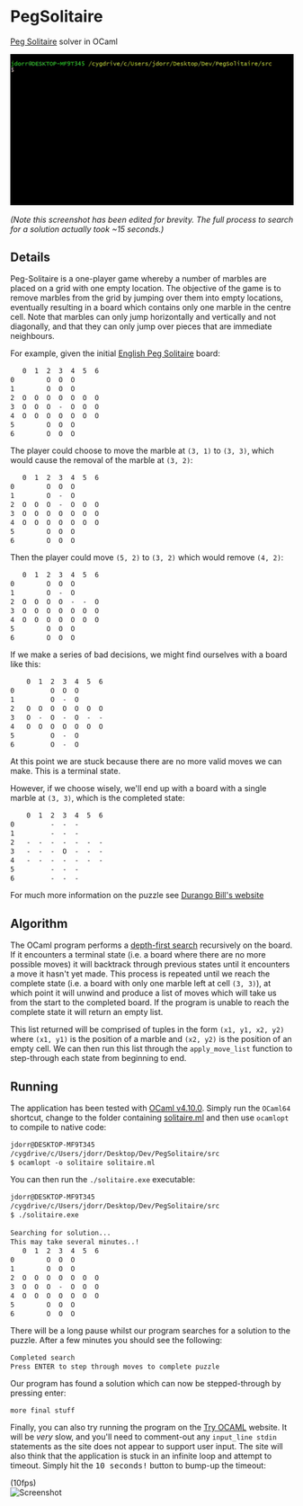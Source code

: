 # PegSolitaire

[Peg Solitaire](https://en.wikipedia.org/wiki/Peg_solitaire) solver in OCaml

![Screenshot](https://github.com/James-P-D/PegSolitaire/blob/master/screenshot.gif)

*(Note this screenshot has been edited for brevity. The full process to search for a solution actually took ~15 seconds.)*

## Details

Peg-Solitaire is a one-player game whereby a number of marbles are placed on a grid with one empty location. The objective of the game is to remove marbles from the grid by jumping over them into empty locations, eventually resulting in a board which contains only one marble in the centre cell. Note that marbles can only jump horizontally and vertically and not diagonally, and that they can only jump over pieces that are immediate neighbours.

For example, given the initial [English Peg Solitaire](https://en.wikipedia.org/wiki/Peg_solitaire#Board) board:

```
   0  1  2  3  4  5  6 
0        O  O  O       
1        O  O  O       
2  O  O  O  O  O  O  O 
3  O  O  O  -  O  O  O 
4  O  O  O  O  O  O  O 
5        O  O  O       
6        O  O  O       
```

The player could choose to move the marble at `(3, 1)` to `(3, 3)`, which would cause the removal of the marble at `(3, 2)`:

```
   0  1  2  3  4  5  6 
0        O  O  O       
1        O  -  O       
2  O  O  O  -  O  O  O 
3  O  O  O  O  O  O  O 
4  O  O  O  O  O  O  O 
5        O  O  O       
6        O  O  O       
```

Then the player could move `(5, 2)` to `(3, 2)` which would remove `(4, 2)`:

```
   0  1  2  3  4  5  6 
0        O  O  O       
1        O  -  O       
2  O  O  O  O  -  -  O 
3  O  O  O  O  O  O  O 
4  O  O  O  O  O  O  O 
5        O  O  O       
6        O  O  O       
```

If we make a series of bad decisions, we might find ourselves with a board like this:

```
    0  1  2  3  4  5  6 
0         O  O  O
1         O  -  O
2   O  O  O  O  O  O  O
3   O  -  O  -  O  -  -
4   O  O  O  O  O  O  O
5         O  -  O
6         O  -  O
```

At this point we are stuck because there are no more valid moves we can make. This is a terminal state.

However, if we choose wisely, we'll end up with a board with a single marble at `(3, 3)`, which is the completed state:

```
    0  1  2  3  4  5  6 
0         -  -  -
1         -  -  -
2   -  -  -  -  -  -  -
3   -  -  -  O  -  -  -
4   -  -  -  -  -  -  -
5         -  -  -
6         -  -  -
```

For much more information on the puzzle see [Durango Bill's website](http://www.durangobill.com/Peg33.html#:~:text=The%204%20possible%20legal%20moves,center%20hole%2C%20the%20player%20wins.)

## Algorithm

The OCaml program performs a [depth-first search](https://en.wikipedia.org/wiki/Depth-first_search) recursively on the board. If it encounters a terminal state (i.e. a board where there are no more possible moves) it will backtrack through previous states until it encounters a move it hasn't yet made. This process is repeated until we reach the complete state (i.e. a board with only one marble left at cell `(3, 3)`), at which point it will unwind and produce a list of moves which will take us from the start to the completed board. If the program is unable to reach the complete state it will return an empty list.

This list returned will be comprised of tuples in the form `(x1, y1, x2, y2)` where `(x1, y1)` is the position of a marble and `(x2, y2)` is the position of an empty cell. We can then run this list through the `apply_move_list` function to step-through each state from beginning to end.

## Running

The application has been tested with [OCaml v4.10.0](https://ocaml.org/docs/install.html). Simply run the `OCaml64` shortcut, change to the folder containing [solitaire.ml](https://github.com/James-P-D/PegSolitaire/blob/master/src/solitaire.ml) and then use `ocamlopt` to compile to native code:

```
jdorr@DESKTOP-MF9T345 /cygdrive/c/Users/jdorr/Desktop/Dev/PegSolitaire/src
$ ocamlopt -o solitaire solitaire.ml
```

You can then run the `./solitaire.exe` executable:

```
jdorr@DESKTOP-MF9T345 /cygdrive/c/Users/jdorr/Desktop/Dev/PegSolitaire/src
$ ./solitaire.exe

Searching for solution...
This may take several minutes..!
   0  1  2  3  4  5  6
0        O  O  O
1        O  O  O
2  O  O  O  O  O  O  O
3  O  O  O  -  O  O  O
4  O  O  O  O  O  O  O
5        O  O  O
6        O  O  O
```

There will be a long pause whilst our program searches for a solution to the puzzle. After a few minutes you should see the following:

```
Completed search
Press ENTER to step through moves to complete puzzle
```

Our program has found a solution which can now be stepped-through by pressing enter:

```
more final stuff
```

Finally, you can also try running the program on the [Try OCAML](https://try.ocamlpro.com/) website. It will be *very* slow, and you'll need to comment-out any `input_line stdin` statements as the site does not appear to support user input. The site will also think that the application is stuck in an infinite loop and attempt to timeout. Simply hit the <kbd>10 seconds!</kbd> button to bump-up the timeout:

(10fps)  
![Screenshot](https://github.com/James-P-D/PegSolitaire/blob/master/tryocamlwebsite.gif)